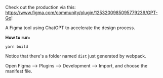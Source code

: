 Check out the production via this: https://www.figma.com/community/plugin/1253200985095779239/GPT-Go!

A Figma tool using ChatGPT to accelerate the design process.

**How to run:**

`yarn build`

Notice that there's a folder named `dist` just generated by webpack.

Open Figma --> Plugins --> Development --> Import, and choose the manifest file.
